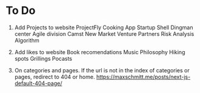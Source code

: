 # To Do

1. Add Projects to website
   ProjectFly
   Cooking App
   Startup Shell
   Dingman center
   Agile division
   Camst
   New Market Venture Partners
   Risk Analysis Algorithm

2. Add likes to website
   Book recomendations
   Music
   Philosophy
   Hiking spots
   Grillings
   Pocasts

3. On categories and pages. If the url is not in the index of categories or pages, redirect to 404 or home.
   https://maxschmitt.me/posts/next-js-default-404-page/
